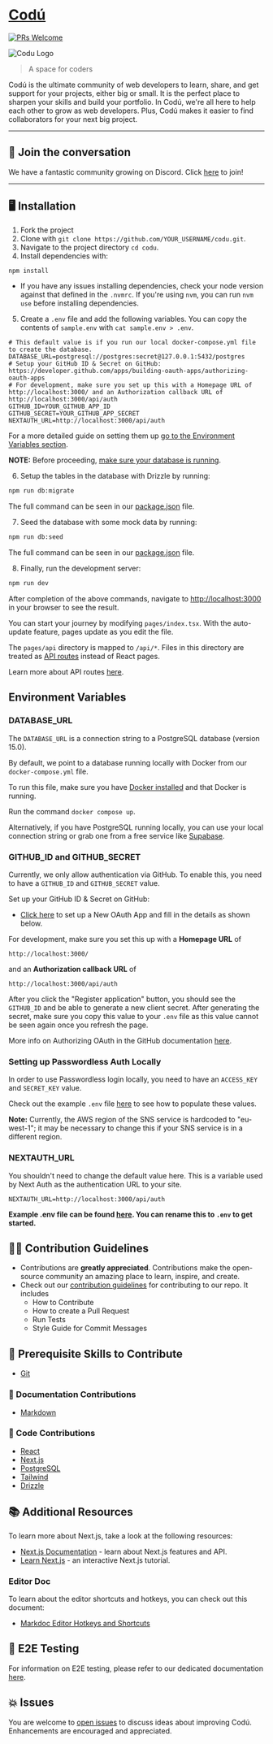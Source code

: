 # [Codú](https://www.codu.co)

[![PRs Welcome](https://img.shields.io/badge/PRs-welcome-brightgreen.svg?style=flat-square)](https://github.com/codu-code/codu/pulls)

![Codu Logo](https://raw.githubusercontent.com/codu-code/codu/develop/public/images/codu-gradient.png)

> A space for coders

Codú is the ultimate community of web developers to learn, share, and get support for your projects, either big or small. It is the perfect place to sharpen your skills and build your portfolio. In Codú, we're all here to help each other to grow as web developers. Plus, Codú makes it easier to find collaborators for your next big project.

---

## 💬 Join the conversation

We have a fantastic community growing on Discord. Click [here](https://discord.gg/NxSkYtZ) to join!

---

## 🖥️ Installation

1. Fork the project
2. Clone with `git clone https://github.com/YOUR_USERNAME/codu.git`.
3. Navigate to the project directory `cd codu`.
4. Install dependencies with:

```bash
npm install
```

- If you have any issues installing dependencies, check your node version against that defined in the `.nvmrc`. If you're using `nvm`, you can run `nvm use` before installing dependencies.

5. Create a `.env` file and add the following variables. You can copy the contents of `sample.env` with `cat sample.env > .env`.

```
# This default value is if you run our local docker-compose.yml file to create the database.
DATABASE_URL=postgresql://postgres:secret@127.0.0.1:5432/postgres
# Setup your GitHub ID & Secret on GitHub: https://developer.github.com/apps/building-oauth-apps/authorizing-oauth-apps
# For development, make sure you set up this with a Homepage URL of http://localhost:3000/ and an Authorization callback URL of http://localhost:3000/api/auth
GITHUB_ID=YOUR_GITHUB_APP_ID
GITHUB_SECRET=YOUR_GITHUB_APP_SECRET
NEXTAUTH_URL=http://localhost:3000/api/auth
```

For a more detailed guide on setting them up [go to the Environment Variables section](#environment-variables).

**NOTE:** Before proceeding, [make sure your database is running](#database_url).

6. Setup the tables in the database with Drizzle by running:

```bash
npm run db:migrate
```

The full command can be seen in our [package.json](/package.json#16) file.

7. Seed the database with some mock data by running:

```bash
npm run db:seed
```

The full command can be seen in our [package.json](/package.json#19) file.

8. Finally, run the development server:

```bash
npm run dev
```

After completion of the above commands, navigate to [http://localhost:3000](http://localhost:3000) in your browser to see the result.

You can start your journey by modifying `pages/index.tsx`. With the auto-update feature, pages update as you edit the file.

The `pages/api` directory is mapped to `/api/*`. Files in this directory are treated as [API routes](https://nextjs.org/docs/api-routes/introduction) instead of React pages.

Learn more about API routes [here](https://nextjs.org/docs/api-routes/introduction).

## Environment Variables

### DATABASE_URL

The `DATABASE_URL` is a connection string to a PostgreSQL database (version 15.0).

By default, we point to a database running locally with Docker from our `docker-compose.yml` file.

To run this file, make sure you have [Docker installed](https://docs.docker.com/get-docker/) and that Docker is running.

Run the command `docker compose up`.

Alternatively, if you have PostgreSQL running locally, you can use your local connection string or grab one from a free service like [Supabase](https://supabase.com/docs/guides/database/connecting-to-postgres#finding-your-connection-string).

### GITHUB_ID and GITHUB_SECRET

Currently, we only allow authentication via GitHub. To enable this, you need to have a `GITHUB_ID` and `GITHUB_SECRET` value.

Set up your GitHub ID & Secret on GitHub:

- [Click here](https://github.com/settings/applications/new) to set up a New OAuth App and fill in the details as shown below.

For development, make sure you set this up with a **Homepage URL** of

```
http://localhost:3000/
```

and an **Authorization callback URL** of

```
http://localhost:3000/api/auth
```

After you click the "Register application" button, you should see the `GITHUB_ID` and be able to generate a new client secret. After generating the secret, make sure you copy this value to your `.env` file as this value cannot be seen again once you refresh the page.

More info on Authorizing OAuth in the GitHub documentation [here](https://developer.github.com/apps/building-oauth-apps/authorizing-oauth-apps).

### Setting up Passwordless Auth Locally

In order to use Passwordless login locally, you need to have an `ACCESS_KEY` and `SECRET_KEY` value.

Check out the example `.env` file [here](./sample.env) to see how to populate these values.

**Note:** Currently, the AWS region of the SNS service is hardcoded to "eu-west-1"; it may be necessary to change this if your SNS service is in a different region.

### NEXTAUTH_URL

You shouldn't need to change the default value here. This is a variable used by Next Auth as the authentication URL to your site.

```
NEXTAUTH_URL=http://localhost:3000/api/auth
```

**Example .env file can be found [here](./sample.env). You can rename this to `.env` to get started.**

## 👨‍💻 Contribution Guidelines

- Contributions are **greatly appreciated**. Contributions make the open-source community an amazing place to learn, inspire, and create.
- Check out our [contribution guidelines](/CONTRIBUTING.md) for contributing to our repo. It includes
  - How to Contribute
  - How to create a Pull Request
  - Run Tests
  - Style Guide for Commit Messages

## 📙 Prerequisite Skills to Contribute

- [Git](https://git-scm.com/)

### 📃 Documentation Contributions

- [Markdown](https://www.markdownguide.org/basic-syntax/)

### 💾 Code Contributions

- [React](https://reactjs.org/)
- [Next.js](https://nextjs.org/)
- [PostgreSQL](https://www.postgresql.org/)
- [Tailwind](https://tailwindcss.com/)
- [Drizzle](https://orm.drizzle.team/)

## 📚 Additional Resources

To learn more about Next.js, take a look at the following resources:

- [Next.js Documentation](https://nextjs.org/docs) - learn about Next.js features and API.
- [Learn Next.js](https://nextjs.org/learn) - an interactive Next.js tutorial.

### Editor Doc

To learn about the editor shortcuts and hotkeys, you can check out this document:

- [Markdoc Editor Hotkeys and Shortcuts](/EDITOR_SHORTCUTS.MD)

## 🧪 E2E Testing

For information on E2E testing, please refer to our dedicated documentation [here](./E2E%20Overview.md).

## 💥 Issues

You are welcome to [open issues](https://github.com/codu-code/codu/issues/new/choose) to discuss ideas about improving Codú. Enhancements are encouraged and appreciated.
